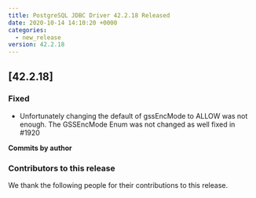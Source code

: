 ```yaml
---
title: PostgreSQL JDBC Driver 42.2.18 Released
date: 2020-10-14 14:10:20 +0000
categories:
  - new_release
version: 42.2.18
---
```


## [42.2.18]
### Fixed
- Unfortunately changing the default of gssEncMode to ALLOW was not enough. The GSSEncMode Enum was not changed as well
fixed in #1920


<!--more-->

**Commits by author**

<a name="contributors_{{ page.version }}"></a>
### Contributors to this release

We thank the following people for their contributions to this release.

